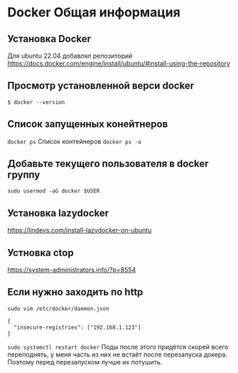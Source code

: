 # Docker Общая информация
## Установка Docker
Для ubuntu 22.04 добавлял репозиторий
https://docs.docker.com/engine/install/ubuntu/#install-using-the-repository

## Просмотр установленной верси docker
`$ docker --version`

## Список запущенных конейтнеров 
`docker ps`
Список контейнеров
`docker ps -a`

## Добавьте текущего пользователя в docker группу
`sudo usermod -aG docker $USER`
## Установка lazydocker
https://lindevs.com/install-lazydocker-on-ubuntu

## Устновка ctop
https://system-administrators.info/?p=8554

## Если нужно заходить по http
`sudo vim /etc/docker/daemon.json`
```
{
  "insecure-registries": ["192.168.1.123"]
}
```
`sudo systemctl restart docker`
Поды после этого придётся скорей всего переподнять, у меня часть из них не встаёт после перезапуска докера. Поэтому перед перезапуском лучше их потушить.
